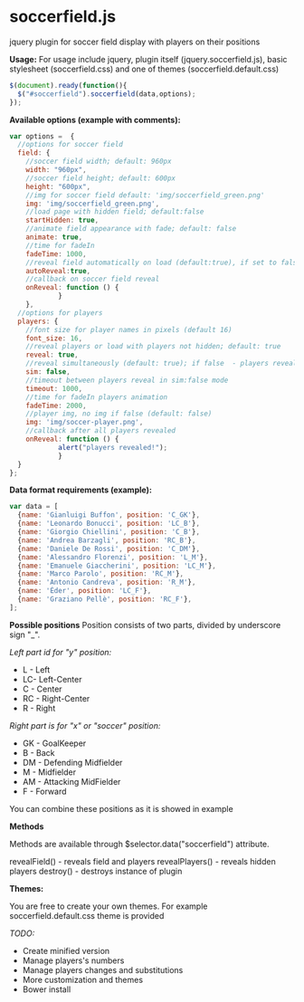 # soccerfield.js
jquery plugin for soccer field display with players on their positions

**Usage:**
For usage include jquery, plugin itself (jquery.soccerfield.js), basic stylesheet (soccerfield.css) and one of themes (soccerfield.default.css)
```javascript
$(document).ready(function(){
  $("#soccerfield").soccerfield(data,options);
});
```

**Available options (example with comments):**
```javascript
var options =  {
  //options for soccer field
  field: {
    //soccer field width; default: 960px
    width: "960px",
    //soccer field height; default: 600px
    height: "600px",
    //img for soccer field default: 'img/soccerfield_green.png'
    img: 'img/soccerfield_green.png',
    //load page with hidden field; default:false
    startHidden: true,
    //animate field appearance with fade; default: false
    animate: true,
    //time for fadeIn 
    fadeTime: 1000,
    //reveal field automatically on load (default:true), if set to false needs extra $selector.data("soccerfield").revealField() call
    autoReveal:true,
    //callback on soccer field reveal
    onReveal: function () {
            } 
    },
  //options for players
  players: {
    //font size for player names in pixels (default 16)
    font_size: 16,
    //reveal players or load with players not hidden; default: true
    reveal: true,
    //reveal simultaneously (default: true); if false  - players reveal one by one after selected timeout
    sim: false,
    //timeout between players reveal in sim:false mode
    timeout: 1000,
    //time for fadeIn players animation
    fadeTime: 2000,
    //player img, no img if false (default: false)
    img: 'img/soccer-player.png',
    //callback after all players revealed
    onReveal: function () {
            alert("players revealed!");
            }
  }
};
```

**Data format requirements (example):**
```javascript
var data = [
  {name: 'Gianluigi Buffon', position: 'C_GK'},
  {name: 'Leonardo Bonucci', position: 'LC_B'},
  {name: 'Giorgio Chiellini', position: 'C_B'},
  {name: 'Andrea Barzagli', position: 'RC_B'},
  {name: 'Daniele De Rossi', position: 'C_DM'},
  {name: 'Alessandro Florenzi', position: 'L_M'},                
  {name: 'Emanuele Giaccherini', position: 'LC_M'},
  {name: 'Marco Parolo', position: 'RC_M'},
  {name: 'Antonio Candreva', position: 'R_M'},
  {name: 'Éder', position: 'LC_F'},
  {name: 'Graziano Pellè', position: 'RC_F'},
];
```

**Possible positions**
  Position consists of two parts, divided by underscore sign "_".
  
  _Left part id for "y" position:_
  * L - Left
  * LC- Left-Center
  * C - Center
  * RC - Right-Center
  * R - Right
 
  
_Right part is for "x" or "soccer" position:_
  * GK - GoalKeeper
  * B - Back
  * DM - Defending Midfielder
  * M - Midfielder
  * AM - Attacking MidFielder
  * F - Forward

  
You can combine these positions as it is showed in example


**Methods**

Methods are available through $selector.data("soccerfield") attribute.

revealField() - reveals field and players
revealPlayers() - reveals hidden players
destroy() - destroys instance of plugin

**Themes:**

You are free to create your own themes. For example soccerfield.default.css theme is provided


*TODO:*
* Create minified version
* Manage players's numbers
* Manage players changes and substitutions
* More customization and themes
* Bower install
